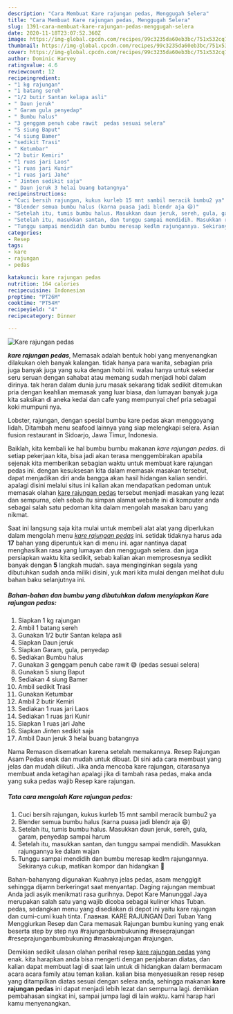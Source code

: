```yaml
---
description: "Cara Membuat Kare rajungan pedas, Menggugah Selera"
title: "Cara Membuat Kare rajungan pedas, Menggugah Selera"
slug: 1391-cara-membuat-kare-rajungan-pedas-menggugah-selera
date: 2020-11-18T23:07:52.360Z
image: https://img-global.cpcdn.com/recipes/99c3235da60eb3bc/751x532cq70/kare-rajungan-pedas-foto-resep-utama.jpg
thumbnail: https://img-global.cpcdn.com/recipes/99c3235da60eb3bc/751x532cq70/kare-rajungan-pedas-foto-resep-utama.jpg
cover: https://img-global.cpcdn.com/recipes/99c3235da60eb3bc/751x532cq70/kare-rajungan-pedas-foto-resep-utama.jpg
author: Dominic Harvey
ratingvalue: 4.6
reviewcount: 12
recipeingredient:
- "1 kg rajungan"
- "1 batang sereh"
- "1/2 butir Santan kelapa asli"
- " Daun jeruk"
- " Garam gula penyedap"
- " Bumbu halus"
- "3 genggam penuh cabe rawit  pedas sesuai selera"
- "5 siung Baput"
- "4 siung Bamer"
- "sedikit Trasi"
- " Ketumbar"
- "2 butir Kemiri"
- "1 ruas jari Laos"
- "1 ruas jari Kunir"
- "1 ruas jari Jahe"
- " Jinten sedikit saja"
- " Daun jeruk 3 helai buang batangnya"
recipeinstructions:
- "Cuci bersih rajungan, kukus kurleb 15 mnt sambil meracik bumbu2 ya"
- "Blender semua bumbu halus (karna puasa jadi blendr aja 😄)"
- "Setelah itu, tumis bumbu halus. Masukkan daun jeruk, sereh, gula, garam, penyedap sampai harum"
- "Setelah itu, masukkan santan, dan tunggu sampai mendidih. Masukkan rajungannya ke dalam wajan"
- "Tunggu sampai mendidih dan bumbu meresap kedlm rajungannya. Sekiranya cukup, matikan kompor dan hidangkan 🥰"
categories:
- Resep
tags:
- kare
- rajungan
- pedas

katakunci: kare rajungan pedas 
nutrition: 164 calories
recipecuisine: Indonesian
preptime: "PT26M"
cooktime: "PT54M"
recipeyield: "4"
recipecategory: Dinner

---
```



![Kare rajungan pedas](https://img-global.cpcdn.com/recipes/99c3235da60eb3bc/751x532cq70/kare-rajungan-pedas-foto-resep-utama.jpg)

<b><i>kare rajungan pedas</i></b>, Memasak adalah bentuk hobi yang menyenangkan dilakukan oleh banyak kalangan. tidak hanya para wanita, sebagian pria juga banyak juga yang suka dengan hobi ini. walau hanya untuk sekedar seru seruan dengan sahabat atau memang sudah menjadi hobi dalam dirinya. tak heran dalam dunia juru masak sekarang tidak sedikit ditemukan pria dengan keahlian memasak yang luar biasa, dan lumayan banyak juga kita saksikan di aneka kedai dan cafe yang mempunyai chef pria sebagai koki mumpuni nya.

Lobster, rajungan, dengan spesial bumbu kare pedas akan menggoyang lidah. Ditambah menu seafood lainnya yang siap melengkapi selera. Asian fusion restaurant in Sidoarjo, Jawa Timur, Indonesia.

Baiklah, kita kembali ke hal bumbu bumbu makanan <i>kare rajungan pedas</i>. di setiap pekerjaan kita, bisa jadi akan terasa menggembirakan apabila sejenak kita memberikan sebagian waktu untuk membuat kare rajungan pedas ini. dengan kesuksesan kita dalam memasak masakan tersebut, dapat menjadikan diri anda bangga akan hasil hidangan kalian sendiri. apalagi disini melalui situs ini kalian akan mendapatkan pedoman untuk memasak olahan <u>kare rajungan pedas</u> tersebut menjadi masakan yang lezat dan sempurna, oleh sebab itu simpan alamat website ini di komputer anda sebagai salah satu pedoman kita dalam mengolah masakan baru yang nikmat.


Saat ini langsung saja kita mulai untuk membeli alat alat yang diperlukan dalam mengolah menu <u><i>kare rajungan pedas</i></u> ini. setidak tidaknya harus ada <b>17</b> bahan yang diperuntuk kan di menu ini. agar nantinya dapat menghasilkan rasa yang lumayan dan menggugah selera. dan juga persiapkan waktu kita sedikit, sebab kalian akan memprosesnya sedikit banyak dengan <b>5</b> langkah mudah. saya menginginkan segala yang dibutuhkan sudah anda miliki disini, yuk mari kita mulai dengan melihat dulu bahan baku selanjutnya ini.

<!--inarticleads1-->

##### Bahan-bahan dan bumbu yang dibutuhkan dalam menyiapkan Kare rajungan pedas:

1. Siapkan 1 kg rajungan
1. Ambil 1 batang sereh
1. Gunakan 1/2 butir Santan kelapa asli
1. Siapkan  Daun jeruk
1. Siapkan  Garam, gula, penyedap
1. Sediakan  Bumbu halus
1. Gunakan 3 genggam penuh cabe rawit 😅 (pedas sesuai selera)
1. Gunakan 5 siung Baput
1. Sediakan 4 siung Bamer
1. Ambil sedikit Trasi
1. Gunakan  Ketumbar
1. Ambil 2 butir Kemiri
1. Sediakan 1 ruas jari Laos
1. Sediakan 1 ruas jari Kunir
1. Siapkan 1 ruas jari Jahe
1. Siapkan  Jinten sedikit saja
1. Ambil  Daun jeruk 3 helai buang batangnya


Nama Remason disematkan karena setelah memakannya. Resep Rajungan Asam Pedas enak dan mudah untuk dibuat. Di sini ada cara membuat yang jelas dan mudah diikuti. Jika anda mencoba kare rajungan, citarasanya membuat anda ketagihan apalagi jika di tambah rasa pedas, maka anda yang suka pedas wajib Resep kare rajungan. 

<!--inarticleads2-->

##### Tata cara mengolah Kare rajungan pedas:

1. Cuci bersih rajungan, kukus kurleb 15 mnt sambil meracik bumbu2 ya
1. Blender semua bumbu halus (karna puasa jadi blendr aja 😄)
1. Setelah itu, tumis bumbu halus. Masukkan daun jeruk, sereh, gula, garam, penyedap sampai harum
1. Setelah itu, masukkan santan, dan tunggu sampai mendidih. Masukkan rajungannya ke dalam wajan
1. Tunggu sampai mendidih dan bumbu meresap kedlm rajungannya. Sekiranya cukup, matikan kompor dan hidangkan 🥰


Bahan-bahanyang digunakan  Kuahnya jelas pedas, asam menggigit sehingga dijamn berkeringat saat menyantap. Daging rajungan membuat Anda jadi asyik menikmati rasa gurihnya. Depot Kare Manunggal Jaya merupakan salah satu yang wajib dicoba sebagai kuliner khas Tuban. pedas, sedangkan menu yang disediakan di depot ini yaitu kare rajungan dan cumi-cumi kuah tinta. Главная. KARE RAJUNGAN Dari Tuban Yang Menggiurkan Resep dan Cara memasak Rajungan bumbu kuning yang enak beserta step by step nya #rajunganbumbukuning #reseprajungan #reseprajunganbumbukuning #masakrajungan #rajungan. 

Demikian sedikit ulasan olahan perihal resep <u>kare rajungan pedas</u> yang enak. kita harapkan anda bisa mengerti dengan penjabaran diatas, dan kalian dapat membuat lagi di saat lain untuk di hidangkan dalam bermacam acara acara family atau teman kalian. kalian bisa menyesuaikan resep resep yang ditampilkan diatas sesuai dengan selera anda, sehingga makanan <b>kare rajungan pedas</b> ini dapat menjadi lebih lezat dan sempurna lagi. demikian pembahasan singkat ini, sampai jumpa lagi di lain waktu. kami harap hari kamu menyenangkan.

